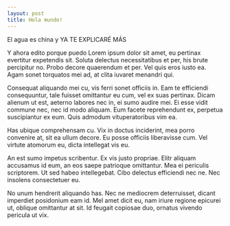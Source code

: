 ```yaml
---
layout: post
title: Hola mundo!
---
```


El agua es china y YA TE EXPLICARÉ MÁS

Y ahora edito porque puedo
Lorem ipsum dolor sit amet, eu pertinax evertitur expetendis sit. Soluta delectus necessitatibus et per, his brute percipitur no. Probo decore quaerendum et per. Vel quis eros iusto ea. Agam sonet torquatos mei ad, at clita iuvaret menandri qui.

Consequat aliquando mei cu, vis ferri sonet officiis in. Eam te efficiendi consequuntur, tale fuisset omittantur eu cum, vel ex suas pertinax. Dicam alienum ut est, aeterno labores nec in, ei sumo audire mei. Ei esse vidit commune nec, nec id modo aliquam. Eum facete reprehendunt ex, perpetua suscipiantur ex eum. Quis admodum vituperatoribus vim ea.

Has ubique comprehensam cu. Vix in doctus inciderint, mea porro convenire at, sit ea ullum decore. Eu posse officiis liberavisse cum. Vel virtute atomorum eu, dicta intellegat vis eu.

An est sumo impetus scribentur. Ex vis justo propriae. Elitr aliquam accusamus id eum, an eos saepe patrioque omittantur. Mea ei periculis scriptorem. Ut sed habeo intellegebat. Cibo delectus efficiendi nec ne. Nec insolens consectetuer eu.

No unum hendrerit aliquando has. Nec ne mediocrem deterruisset, dicant imperdiet posidonium eam id. Mel amet dicit eu, nam iriure regione epicurei ut, oblique omittantur at sit. Id feugait copiosae duo, ornatus vivendo pericula ut vix.